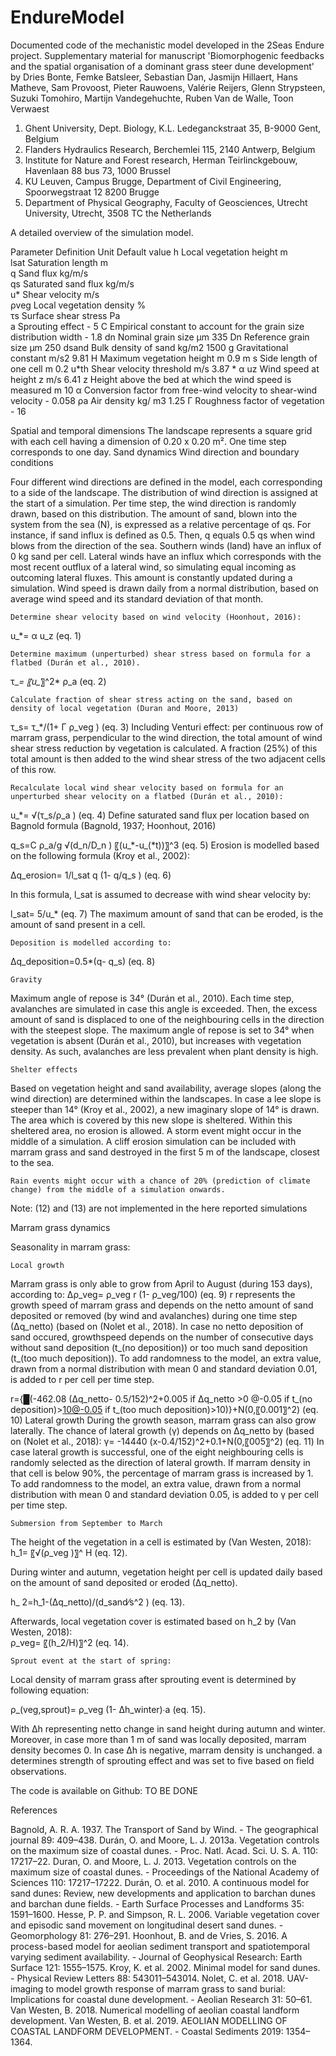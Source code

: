 # EndureModel
Documented code of the mechanistic model developed in the 2Seas Endure project. Supplementary material for manuscript 'Biomorphogenic feedbacks and the spatial organisation of a dominant grass steer dune development' by Dries Bonte, Femke Batsleer, Sebastian Dan, Jasmijn Hillaert, Hans Matheve, Sam Provoost, Pieter Rauwoens, Valérie Reijers, Glenn Strypsteen, Suzuki Tomohiro, Martijn Vandegehuchte, Ruben Van de Walle, Toon Verwaest


1.	Ghent University, Dept. Biology, K.L. Ledeganckstraat 35, B-9000 Gent, Belgium
2.	Flanders Hydraulics Research, Berchemlei 115, 2140 Antwerp, Belgium
3.	Institute for Nature and Forest research, Herman Teirlinckgebouw, Havenlaan 88 bus 73, 1000 Brussel
4.	KU Leuven, Campus Brugge, Department of Civil Engineering, Spoorwegstraat 12 8200 Brugge
5.	Department of Physical Geography, Faculty of Geosciences, Utrecht University, Utrecht, 3508 TC the Netherlands 


A detailed overview of the simulation model.


Parameter	Definition	Unit	Default value
h	Local vegetation height	m	 
lsat	Saturation length	m	 
q	Sand flux	kg/m/s	 
qs	Saturated sand flux	kg/m/s	 
u*	Shear velocity	m/s	 
ρveg	Local vegetation density	%	 
τs	Surface shear stress	Pa	  
a	Sprouting effect	-	5
C	Empirical constant to account for the grain size distribution width	-	1.8
dn	Nominal grain size	µm	335
Dn	Reference grain size	µm	250
dsand	Bulk density of sand	kg/m2	1500
g	Gravitational constant	m/s2	9.81
H	Maximum vegetation height	m	0.9 m
s	Side length of one cell	m	0.2
u*th	Shear velocity threshold	m/s	3.87 * α
uz	Wind speed at height z	m/s	6.41
z	Height above the bed at which the wind speed is measured	m	10
α	Conversion factor from free-wind velocity to shear-wind velocity	-	0.058
ρa	Air density	kg/ m3	1.25
Г	Roughness factor of vegetation	-	16

Spatial and temporal dimensions
The landscape represents a square grid with each cell having a dimension of 0.20 x 0.20 m². One time step corresponds to one day.
Sand dynamics
	Wind direction and boundary conditions

Four different wind directions are defined in the model, each corresponding to a side of the landscape. The distribution of wind direction is assigned at the start of a simulation. Per time step, the wind direction is randomly drawn, based on this distribution. The amount of sand, blown into the system from the sea (N), is expressed as a relative percentage of qs. For instance, if sand influx is defined as 0.5. Then, q equals 0.5 qs when wind blows from the direction of the sea. Southern winds (land) have an influx of 0 kg sand per cell. Lateral winds have an influx which corresponds with the most recent outflux of a lateral wind, so simulating equal incoming as outcoming lateral fluxes. This amount is constantly updated during a simulation. Wind speed is drawn daily from a normal distribution, based on average wind speed and its standard deviation of that month.

	Determine shear velocity based on wind velocity (Hoonhout, 2016): 

u_*= α u_z 	(eq. 1)

	Determine maximum (unperturbed) shear stress based on formula for a flatbed (Durán et al., 2010).
τ_*= 〖u_*〗^2* ρ_a 	(eq. 2)

	Calculate fraction of shear stress acting on the sand, based on density of local vegetation (Duran and Moore, 2013)
 τ_s=  τ_*/(1+ Г ρ_veg ) 		(eq. 3)	
	Including Venturi effect: per continuous row of marram grass, perpendicular to the wind direction, the total amount of wind shear stress reduction by vegetation is calculated. A fraction (25%) of this total amount is then added to the wind shear stress of the two adjacent cells of this row. 

	Recalculate local wind shear velocity based on formula for an unperturbed shear velocity on a flatbed (Durán et al., 2010):

u_*= √(τ_s/ρ_a ) 	(eq. 4)
	Define saturated sand flux per location based on Bagnold formula (Bagnold, 1937; Hoonhout, 2016)

q_s=C  ρ_a/g  √(d_n/D_n )  〖(u_*-u_(*t))〗^3 	(eq. 5)
	Erosion is modelled based on the following formula (Kroy et al., 2002):

∆q_erosion=  1/l_sat   q (1-  q/q_s )	 (eq. 6)

In this formula, l_sat  is assumed to decrease with wind shear velocity by:

l_sat=  5/u_*  	(eq. 7)
The maximum amount of sand that can be eroded, is the amount of sand present in a cell.

	Deposition is modelled according to:

∆q_deposition=0.5*(q- q_s) 	(eq. 8)


	Gravity

Maximum angle of repose is 34° (Durán et al., 2010). Each time step, avalanches are simulated in case this angle is exceeded. Then, the excess amount of sand is displaced to one of the neighbouring cells in the direction with the steepest slope. The maximum angle of repose is set to 34° when vegetation is absent (Durán et al., 2010), but increases with vegetation density. As such, avalanches are less prevalent when plant density is high.

	Shelter effects
Based on vegetation height and sand availability, average slopes (along the wind direction) are determined within the landscapes. In case a lee slope is steeper than 14° (Kroy et al., 2002), a new imaginary slope of 14° is drawn. The area which is covered by this new slope is sheltered. Within this sheltered area, no erosion is allowed. 
	A storm event might occur in the middle of a simulation. A cliff erosion simulation can be included with marram grass and sand destroyed in the first 5 m of the landscape, closest to the sea.

	Rain events might occur with a chance of 20% (prediction of climate change) from the middle of a simulation onwards.

Note: (12) and (13) are not implemented in the here reported simulations

Marram grass dynamics

Seasonality in marram grass:
 
	Local growth
Marram grass is only able to grow from April to August (during 153 days), according to: 
∆ρ_veg= ρ_veg  r (1-  ρ_veg/100) 	(eq. 9)
r represents the growth speed of marram grass and depends on the netto amount of sand deposited or removed (by wind and avalanches) during one time step (∆q_netto) (based on (Nolet et al., 2018). In case no netto deposition of sand occured, growthspeed depends on the number of consecutive days without sand deposition (t_(no deposition)) or too much sand deposition (t_(too much deposition)). To add randomness to the model, an extra value, drawn from a normal distribution with mean 0 and standard deviation 0.01, is added to r per cell per time step.

r={█(-462.08 (∆q_netto- 0.5/152)^2+0.005 if ∆q_netto  >0 @-0.05 if t_(no deposition)>10@-0.05 if t_(too much deposition)>10)}+N(0,〖0.001〗^2)  	(eq. 10)
	Lateral growth
During the growth season, marram grass can also grow laterally. The chance of lateral growth (γ) depends on ∆q_netto by (based on (Nolet et al., 2018):
γ= -14440 (x-0.4/152)^2+0.1+N(0,〖005〗^2)	(eq. 11)
In case lateral growth is successful, one of the eight neighbouring cells is randomly selected as the direction of lateral growth. If marram density in that cell is below 90%, the percentage of marram grass is increased by 1. To add randomness to the model, an extra value, drawn from a normal distribution with mean 0 and standard deviation 0.05, is added to γ per cell per time step.

	Submersion from September to March

The height of the vegetation in a cell is estimated by (Van Westen, 2018):
h_1= 〖√(ρ_veg )〗^   H 	(eq. 12).


During winter and autumn, vegetation height per cell is updated daily based on the amount of sand deposited or eroded (∆q_netto).
 
h_ 2=h_1-(∆q_netto)/(d_sand⁄s^2 ) 	(eq. 13).

Afterwards, local vegetation cover is estimated based on h_2  by (Van Westen, 2018): 				 
ρ_veg= 〖(h_2/H)〗^2 	(eq. 14).	

	Sprout event at the start of spring:
Local density of marram grass after sprouting event is determined by following equation:

ρ_(veg,sprout)= ρ_veg  (1- ∆h_winter)∙a   	(eq. 15).

With ∆h representing netto change in sand height during autumn and winter. Moreover, in case more than 1 m of sand was locally deposited, marram density becomes 0. In case ∆h is negative, marram density is unchanged. a determines strength of sprouting effect and was set to five based on field observations. 


The code is available on Github: TO BE DONE

References	
	
Bagnold, A. R. A. 1937. The Transport of Sand by Wind. - The geographical journal 89: 409–438.
Durán, O. and Moore, L. J. 2013a. Vegetation controls on the maximum size of coastal dunes. - Proc. Natl. Acad. Sci. U. S. A. 110: 17217–22.
Duran, O. and Moore, L. J. 2013. Vegetation controls on the maximum size of coastal dunes. - Proceedings of the National Academy of Sciences 110: 17217–17222.
Durán, O. et al. 2010. A continuous model for sand dunes: Review, new developments and application to barchan dunes and barchan dune fields. - Earth Surface Processes and Landforms 35: 1591–1600.
Hesse, P. P. and Simpson, R. L. 2006. Variable vegetation cover and episodic sand movement on longitudinal desert sand dunes. - Geomorphology 81: 276–291.
Hoonhout, B. and de Vries, S. 2016. A process-based model for aeolian sediment transport and spatiotemporal varying sediment availability. - Journal of Geophysical Research: Earth Surface 121: 1555–1575.
Kroy, K. et al. 2002. Minimal model for sand dunes. - Physical Review Letters 88: 543011–543014.
Nolet, C. et al. 2018. UAV-imaging to model growth response of marram grass to sand burial: Implications for coastal dune development. - Aeolian Research 31: 50–61.
Van Westen, B. 2018. Numerical modelling of aeolian coastal landform development.
Van Westen, B. et al. 2019. AEOLIAN MODELLING OF COASTAL LANDFORM DEVELOPMENT. - Coastal Sediments 2019: 1354–1364.
